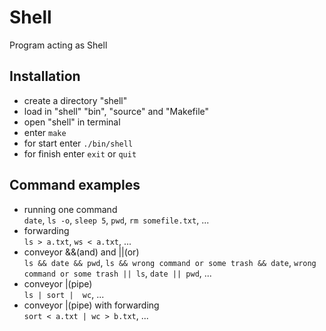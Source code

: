 Shell
=====
Program acting as Shell   

Installation 
-----
* create a directory "shell"   
* load in "shell" "bin", "source" and "Makefile"   
* open "shell" in terminal   
* enter `make`   
* for start enter `./bin/shell`   
* for finish enter `exit` or `quit`   


Command examples
----
* running one command   
`date`, `ls -o`, `sleep 5`, `pwd`, `rm somefile.txt`, ...   
* forwarding   
`ls > a.txt`, `ws < a.txt`, ...   
* conveyor &&(and) and ||(or)   
`ls && date && pwd`, `ls && wrong command or some trash && date`,  `wrong command or some trash || ls`, `date || pwd`, ...   
* conveyor |(pipe)   
`ls | sort |  wc`, ...   
* conveyor |(pipe) with forwarding   
`sort < a.txt | wc > b.txt`, ...   


